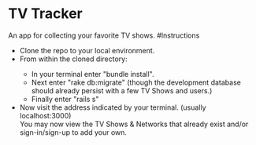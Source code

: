 # TV Tracker
 An app for collecting your favorite TV shows.
#Instructions
<ul>
<li>Clone the repo to your local environment.</li>
<li>From within the cloned directory:</li>
<ul>
<li>In your terminal enter "bundle install".</li>
<li>Next enter "rake db:migrate" (though the development database should already persist with a few TV Shows and users.)
<li>Finally enter "rails s"
</ul>
<li>Now visit the address indicated by your terminal. (usually localhost:3000)</li>
</ol>
 You may now view the TV Shows & Networks that already exist and/or sign-in/sign-up to add your own. 
